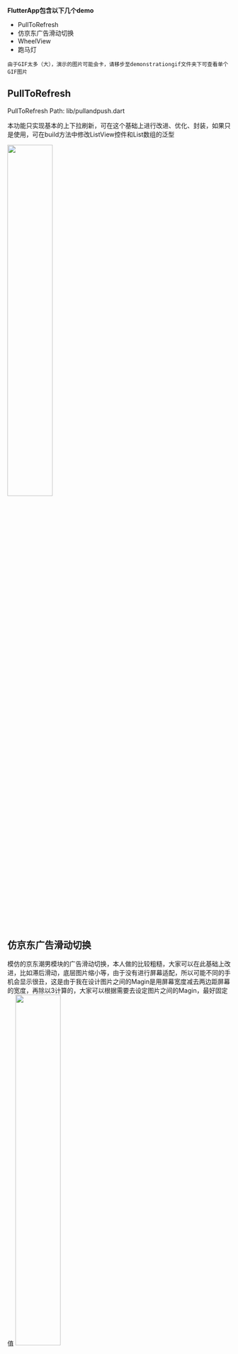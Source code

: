 **FlutterApp包含以下几个demo**
- PullToRefresh
- 仿京东广告滑动切换
- WheelView
- 跑马灯

`由于GIF太多（大），演示的图片可能会卡，请移步至demonstrationgif文件夹下可查看单个GIF图片`

## PullToRefresh ##

PullToRefresh Path: lib/pullandpush.dart

本功能只实现基本的上下拉刷新，可在这个基础上进行改进、优化、封装，如果只是使用，可在build方法中修改ListView控件和List数组的泛型

<img width="45%" height="45%" src="https://raw.githubusercontent.com/baoolong/PullToRefresh/master/demonstrationgif/20180813170926.gif"/>

## 仿京东广告滑动切换 ##
模仿的京东潮男模块的广告滑动切换，本人做的比较粗糙，大家可以在此基础上改进，比如滞后滑动，底层图片缩小等，由于没有进行屏幕适配，所以可能不同的手机会显示很丑，这是由于我在设计图片之间的Magin是用屏幕宽度减去两边距屏幕的宽度，再除以3计算的，大家可以根据需要去设定图片之间的Magin，最好固定值
<img width="45%" height="45%" src="https://raw.githubusercontent.com/baoolong/PullToRefresh/master/demonstrationgif/20180814_142135.gif"/>

## WheelView ##
模拟滚动（只是不断的偏移，造成滚动的错觉），由于编码没有考虑清楚，Item和Item之间的高度是固定的，导致看起来没有物理既视感（具体可看图片），如果想改动，建议采用角度机制进行排列，录制的GIF滑动快时看起来有问题，实际正常
<img width="45%" height="45%" src="https://raw.githubusercontent.com/baoolong/PullToRefresh/master/demonstrationgif/20180814_142304.gif"/>

## 跑马灯 ##
采用ListView绘制，将ListView设置为不可手动滑动，然后启动Timer来回拖动，造成跑马灯的错觉
<img width="45%" height="45%" src="https://raw.githubusercontent.com/baoolong/PullToRefresh/master/demonstrationgif/20180814_142220.gif"/>

## DragableGridView 可拖动GridView ##
采用GridView +OverflowBox +Container的transform属性来完成，由于计算不精确，考虑不周全，现在还有很多问题，后续改进，学习的朋友可以拿去自己研究改进，添加新功能，下面是示例图

----------

<img width="45%" height="45%" src="https://raw.githubusercontent.com/baoolong/PullToRefresh/master/demonstrationgif/20180821_094948.gif"/>        <img width="45%" height="45%" src="https://raw.githubusercontent.com/baoolong/PullToRefresh/master/demonstrationgif/20180822_115107.gif"/>